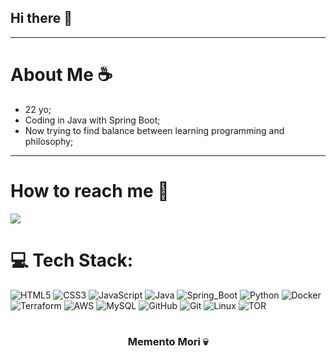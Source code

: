 ## Hi there 👋

---
# About Me ☕️

- 22 yo;
- Coding in Java with Spring Boot;
- Now trying to find balance between learning programming and philosophy;

---
# How to reach me 🔗
<div>
    <a target='_blank' href="https://linkedin.com/in/tmvinicius">
        <img src="https://img.shields.io/badge/LinkedIn-0077B5?style=for-the-badge&logo=linkedin&logoColor=white">
    </a>
</div>


# 💻 Tech Stack:
![HTML5](https://img.shields.io/badge/html5-%23E34F26.svg?style=for-the-badge&logo=html5&logoColor=white) 
![CSS3](https://img.shields.io/badge/css3-%231572B6.svg?style=for-the-badge&logo=css3&logoColor=white)
![JavaScript](https://img.shields.io/badge/javascript-%23323330.svg?style=for-the-badge&logo=javascript&logoColor=%23F7DF1E) 
![Java](https://img.shields.io/badge/Java-ED8B00?style=for-the-badge&logo=openjdk&logoColor=white)
![Spring_Boot](https://img.shields.io/badge/Spring%20Boot-6DB33F?style=for-the-badge&logo=springboot&logoColor=white) 
![Python](https://img.shields.io/badge/python-3670A0?style=for-the-badge&logo=python&logoColor=ffdd54)
![Docker](https://img.shields.io/badge/docker-257bd6?style=for-the-badge&logo=docker&logoColor=white)
![Terraform](https://img.shields.io/badge/Terraform-7B42BC?style=for-the-badge&logo=terraform)
![AWS](https://img.shields.io/badge/Amazon_AWS-232F3E?style=for-the-badge&logo=amazon&logoColor=white)
![MySQL](https://img.shields.io/badge/MySQL-4479A1?style=for-the-badge&logo=mysql&logoColor=white)
![GitHub](https://img.shields.io/badge/github-%23121011.svg?style=for-the-badge&logo=github&logoColor=white) 
![Git](https://img.shields.io/badge/git-%23F05033.svg?style=for-the-badge&logo=git&logoColor=white)
![Linux](https://img.shields.io/badge/Linux-FCC624?style=for-the-badge&logo=linux&logoColor=black) 
![TOR](https://img.shields.io/badge/tor-%237E4798.svg?style=for-the-badge&logo=tor-project&logoColor=white)

#

<div align="center">

### Memento Mori 💀

</div>

